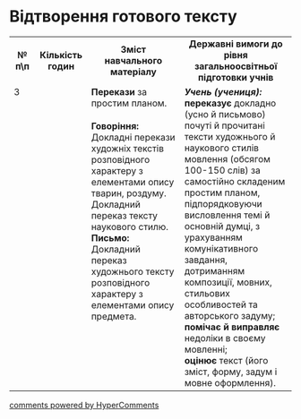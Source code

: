 <div id="hypercomments_widget" class="js-hypercomments-widget invisible"></div>

# Відтворення готового тексту

<table>
  <tr>
    <td width="10%" align="center"><b>№ <br>п\п</br></b></td>
    <td width="5%" align="center"><b>Кількість годин</b></td>  
    <td width="40%" align="center"><b>Зміст навчального матеріалу</b></td>
    <td width="45%" align="center"><b>Державні вимоги до рівня загальноосвітньої підготовки учнів</b></td>
  </tr>
  <tr>
<td width="10%" style="vertical-align:top !important;" rowspan="2">3</td>
<td width="5%" style="vertical-align:top !important;" rowspan="2"></td>
    <td width="40%" style="vertical-align:top !important;">
<b>Перекази</b> за простим планом.<br>
</td>
    <td width="45%" style="vertical-align:top !important;" rowspan="2">
<i><b>Учень (учениця):</b></i><br>
<b>переказує</b> докладно (усно й письмово) почуті й прочитані тексти художнього й наукового стилів мовлення (обсягом 100-150 слів) за самостійно складеним простим  планом, підпорядковуючи висловлення темі й основній думці, з урахуванням комунікативного завдання, дотриманням композиції, мовних,  стильових особливостей та авторського задуму;<br>
<b>помічає й виправляє</b> недоліки в своєму мовленні;<br>
<b>оцінює</b> текст (його зміст, форму, задум і мовне оформлення).
</td>
  </tr>
  <tr>
    <td width="40%" style="vertical-align:top !important;">
<b>Говоріння:</b><br>
Докладні перекази художніх   текстів розповідного характеру з елементами опису тварин, роздуму.<br>
Докладний переказ тексту наукового стилю.<br>
<b>Письмо:</b><br>
Докладний переказ художнього тексту розповідного характеру  з елементами опису предмета.
</td>
  </tr>  
</table>

<div class="js-hypercomments-container">
<a href="http://hypercomments.com" class="hc-link" title="comments widget">comments powered by HyperComments</a>
</div>